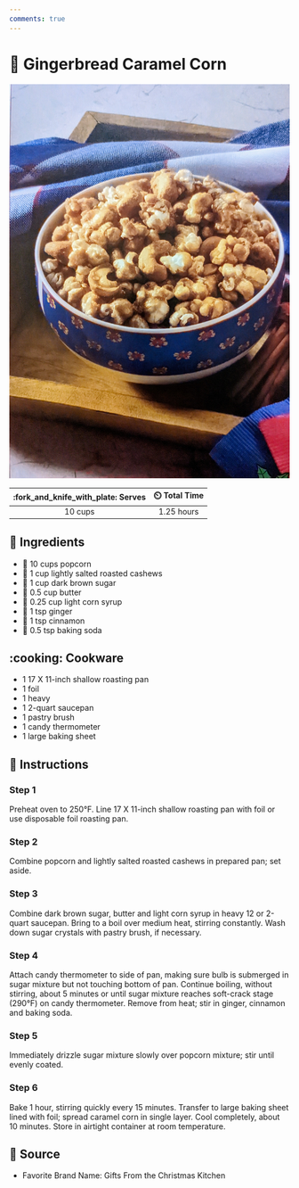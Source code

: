 ```yaml
---
comments: true
---
```

# :corn: Gingerbread Caramel Corn

![Gingerbread Caramel Corn](../assets/images/gingerbread-caramel-corn.jpg)

| :fork_and_knife_with_plate: Serves | :timer_clock: Total Time |
|:----------------------------------:|:-----------------------: |
| 10 cups | 1.25 hours |

## :salt: Ingredients

- :corn: 10 cups popcorn
- :chestnut: 1 cup lightly salted roasted cashews
- :maple_leaf: 1 cup dark brown sugar
- :butter: 0.5 cup butter
- :corn: 0.25 cup light corn syrup
- :sweet_potato: 1 tsp ginger
- :custard: 1 tsp cinnamon
- :cup_with_straw: 0.5 tsp baking soda

## :cooking: Cookware

- 1 17 X 11-inch shallow roasting pan
- 1 foil
- 1 heavy
- 1 2-quart saucepan
- 1 pastry brush
- 1 candy thermometer
- 1 large baking sheet

## :pencil: Instructions

### Step 1

Preheat oven to 250°F. Line 17 X 11-inch shallow roasting pan with foil or use disposable foil roasting pan.

### Step 2

Combine popcorn and lightly salted roasted cashews in prepared pan; set aside.

### Step 3

Combine dark brown sugar, butter and light corn syrup in heavy 12 or 2-quart saucepan. Bring to a boil over medium heat,
stirring constantly. Wash down sugar crystals with pastry brush, if necessary.

### Step 4

Attach candy thermometer to side of pan, making sure bulb is submerged in sugar mixture but not touching bottom of pan.
Continue boiling, without stirring, about 5 minutes or until sugar mixture reaches soft-crack stage (290°F) on candy
thermometer. Remove from heat; stir in ginger, cinnamon and baking soda.

### Step 5

Immediately drizzle sugar mixture slowly over popcorn mixture; stir until evenly coated.

### Step 6

Bake 1 hour, stirring quickly every 15 minutes. Transfer to large baking sheet lined with foil; spread caramel corn in
single layer. Cool completely, about 10 minutes. Store in airtight container at room temperature.

## :link: Source

- Favorite Brand Name: Gifts From the Christmas Kitchen
